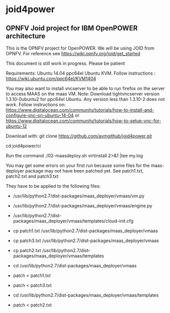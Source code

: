 # joid4power
<H2>OPNFV Joid project for IBM OpenPOWER architecture</H2>

This is the OPNFV project for OpenPOWER. We will be using JOID from OPNFV.
For reference see https://wiki.opnfv.org/joid/get_started

This document is still work in progress. Please be patient

Requirements:
Ubuntu 14.04 ppc64el
Ubuntu KVM. Follow instructions : https://wiki.ubuntu.com/ppc64el/KVM1404

You may also want to install vncserver to be able to run firefox on 
the server to access MAAS on the maas VM.
Note: Download tightvncserver version 1.3.10-0ubuntu2 for ppc64el Ubuntu. 
Any version less than 1.3.10-2 does not work.
Follow instructions on:
https://www.digitalocean.com/community/tutorials/how-to-install-and-configure-vnc-on-ubuntu-14-04 or https://www.digitalocean.com/community/tutorials/how-to-setup-vnc-for-ubuntu-12

Download with:
git clone https://github.com/avmgithub/joid4power.git

cd joid4power/ci

Run the command
./02-maasdeploy.sh  virtinstall 2>&1 |tee my.log

You may get some errors on your first run because some files for the 
maas-deployer package may not have been patched yet.  See patch1.txt,
patch2.txt and patch3.txt

They have to be applied to the following files:

* /usr/lib/python2.7/dist-packages/maas_deployer/vmaas/vm.py 
* /usr/lib/python2.7/dist-packages/maas_deployer/vmaas/engine.py 
* /usr/lib/python2.7/dist-packages/maas_deployer/vmaas/templates/cloud-init.cfg

* cp patch1.txt /usr/lib/python2.7/dist-packages/maas_deployer/vmaas
* cp patch3.txt /usr/lib/python2.7/dist-packages/maas_deployer/vmaas
* cp patch2.txt /usr/lib/python2.7/dist-packages/maas_deployer/vmaas/templates

* cd /usr/lib/python2.7/dist-packages/maas_deployer/vmaas
* patch < patch1.txt
* patch < patch3.txt
* cd /usr/lib/python2.7/dist-packages/maas_deployer/vmaas/templates
* patch < patch2.txt
